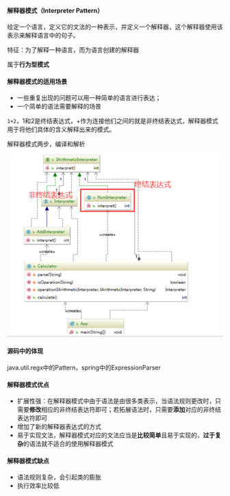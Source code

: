 #### 解释器模式（Interpreter Pattern）

给定一个语言，定义它的文法的一种表示，并定义一个解释器，这个解释器使用该表示来解释语言中的句子。



特征：为了解释一种语言，而为语言创建的解释器



属于**行为型模式**



#### 解释器模式的适用场景

* 一些重复出现的问题可以用一种简单的语言进行表达；
* 一个简单的语法需要解释的场景



`1+2`，1和2是终结表达式，+作为连接他们之间的就是非终结表达式，解释器模式用于将他们具体的含义解释出来的模式。

解释器模式两步，编译和解析

![1596467507095](./img/1596467507095.png)



#### 源码中的体现

java.util.regx中的Pattern，spring中的ExpressionParser



#### 解释器模式优点

* 扩展性强：在解释器模式中由于语法是由很多类表示，当语法规则更改时，只需要**修改**相应的非终结表达符即可；若拓展语法时，只需要**添加**对应的非终结表达符即可
* 增加了新的解释器表达式的方式
* 易于实现文法，解释器模式对应的文法应当是**比较简单**且易于实现的，**过于复杂**的语法就不适合的使用解释器模式

#### 解释器模式缺点

* 语法规则复杂，会引起类的膨胀
* 执行效率比较低

